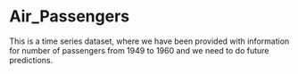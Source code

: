 # Air_Passengers
This is a time series dataset, where we have been provided with information for number of passengers from 1949 to 1960 and we need to do future predictions.
